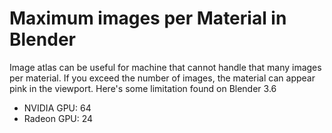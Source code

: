 # Maximum images per Material in Blender
Image atlas can be useful for machine that cannot handle that many images per material. If you exceed the number of images, the material can appear pink in the viewport. Here's some limitation found on Blender 3.6
- NVIDIA GPU: 64
- Radeon GPU: 24
